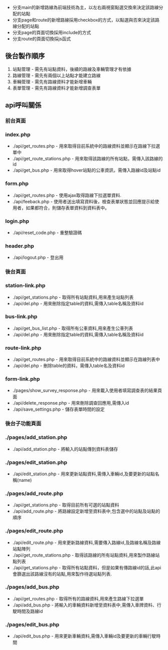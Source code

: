 * 分支main的新增路線為前端技術為主，以左右兩視窗點選交換來決定該路線分配的站點
* 分支page和route的新增路線採用checkbox的方式，以點選與否來決定該路線分配的站點
* 分支page的頁面切換採用include的方式
* 分支route的頁面切換採js函式

## 後台製作順序
1. 站點管理 - 需先有站點資料，後續的路線及車輛管理才有依據
2. 路線管理 - 需先有兩個以上站點才能建立路線
3. 車輛管理 - 需先有路線資料才能新增車輛
4. 表單管理 - 需先有路線資料才能新增調查表單
 
## api呼叫關係

### 前台頁面

### index.php
* ./api/get_routes.php - 用來取得目前系統中的路線資料並顯示在路線下拉選單中
* ./api/get_route_stations.php - 用來取得該路線的所有站點，需傳入該路線的id
* ./api/get_bus.php - 用來取得hover站點的公車資訊，需傳入路線id及站點id

### form.php
* ./api/get_routes.php - 使用ajax取得路線下拉選單資料.
* ./api/feeback.php - 使用者送出填寫資料後，檢查表單狀態並回應提示給使用者，如果都符合，則儲存表單資料到資料表中。

### login.php
* ./api/reset_code.php - 重整驗證碼

### header.php
* ./api/logout.php - 登出用

### 後台頁面
### station-link.php
* ./api/get_stations.php - 取得所有站點資料,用來產生站點列表
* ./api/del.php - 用來刪除指定table的資料,需傳入table名稱及資料id

### bus-link.php
* ./api/get_bus_list.php - 取得所有公車資料,用來產生公車列表
* ./api/del.php - 用來刪除指定table的資料,需傳入table名稱及資料id

### route-link.php

* ./api/get_routes.php -  用來取得目前系統中的路線資料並顯示在路線列表中
* ./api/del.php - 刪除table的資料，需傳入table名及資料id

### form-link.php
* ./pages/show_survey_response.php - 用來載入使用者填寫調查表的結果頁面
* ./api/delete_response.php - 用來刪除調查回應用,需傳入id
* ./api/save_settings.php - 儲存表單時間的設定

### 後台子功能頁面
### ./pages/add_station.php
* ./api/add_station.php - 將輸入的站點傳到資料表儲存

### ./pages/edit_station.php
* ./api/edit_station.php - 用來更新站點資料,需傳入車輛id,及要更新的站點名稱(name)


### ./pages/add_route.php
* ./api/get_stations.php - 取得目前所有可選的站點資料
* ./api/add_route.php - 將路線設定新增至資料表中,包含選中的站點及站點的順序

### ./pages/edit_route.php
* ./api/edit_route.php - 用來更新路線資料,需要傳入路線id,及路線名稱及路線站點陣列
* ./api/get_route_stations.php - 取得該路線的所有站點資料,用來製作路線站點列表
* ./api/get_stations.php - 取得所有站點資料，但是如果有傳路線id的話,此api會篩選出該路線沒有的站點,用來製作待選站點列表.


### ./pages/add_bus.php
* ./api/get_routes.php - 取得所有的路線資料,用來產生路線下拉選單
* ./api/add_bus.php - 將輸入的車輛資料新增至資料表中,需傳入車牌資料、行駛時間及路線id

### ./pages/edit_bus.php
* ./api/edit_bus.php - 用來更新車輛資料,需傳入車輛id及要更新的車輛行駛時間
